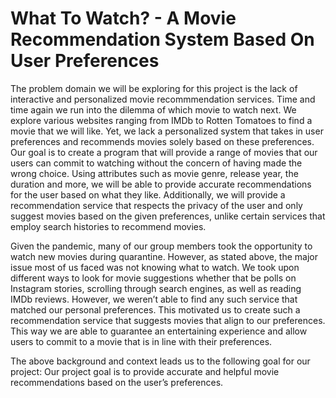 # What To Watch? - A Movie Recommendation System Based On User Preferences
The problem domain we will be exploring for this project is the lack of interactive and personalized movie recommmendation services. Time and time again we run into the dilemma of which movie to watch next. We explore various websites ranging from IMDb to Rotten Tomatoes to find a movie that we will like. Yet, we lack a personalized system that takes in user preferences and recommends movies solely based on these preferences. Our goal is to create a program that will provide a range of movies that our users can commit to watching without the concern of having made the wrong choice. Using attributes such as movie genre, release year, the duration and more, we will be able to provide accurate recommendations for the user based on what they like. Additionally, we will provide a recommendation service that respects the privacy of the user and only suggest movies based on the given preferences, unlike certain services that employ search histories to recommend movies.

Given the pandemic, many of our group members took the opportunity to watch new movies during quarantine. However, as stated above, the major issue most of us faced was not knowing what to watch. We took upon different ways to look for movie suggestions whether that be polls on Instagram stories, scrolling through search engines, as well as reading IMDb reviews. However, we weren’t able to find any such service that matched our personal preferences. This motivated us to create such a recommendation service that suggests movies that align to our preferences. This way we are able to guarantee an entertaining experience and allow users to commit to a movie that is in line
with their preferences. 

The above background and context leads us to the following goal for our project: Our project goal is to provide
accurate and helpful movie recommendations based on the user’s preferences.
